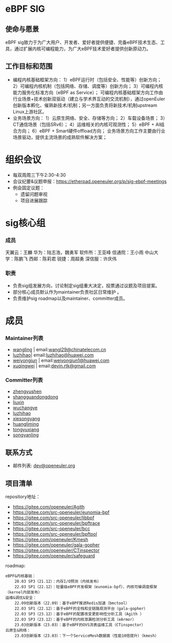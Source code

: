 
# eBPF SIG

## 使命与愿景
eBPF sig致力于为广大用户、开发者、爱好者提供便捷、完备eBPF技术生态、工具，通过扩展内核可编程能力，为广大eBPF技术爱好者提供创新原动力。

## 工作目标和范围

- 编程内核基础框架方向：
  1）eBPF运行时（包括安全、性能等）创新方向；
  2）可编程内核机制（包括网络、存储、调度等）创新方向；
  3）可编程内核能力服务化标准方向（eBPF as Service）；
  可编程内核基础框架方向工作由行业场景+技术创新双驱动（建立与学术界互动的交流机制），通过openEuler创新版本孵化、催熟新技术/机制；另一方面负责将新技术/机制upstream Linux上游社区。
- 业务场景方向：
  1）云原生网络、安全、存储等方向；
  2）车载设备场景；
  3）CT通信场景（包括SRv6）；
  4）运维相关的内核可观测性；
  5）eBPF + AI结合方向；
  6）eBPF + Smart硬件offload方向；
  业务场景方向工作主要由行业场景驱动，提供主流场景的成熟软件解决方案；

# 组织会议

- 每双周周三下午2:30-4:30
- 会议纪要&议题申报：https://etherpad.openeuler.org/p/sig-ebpf-meetings
- 例会固定议题：
  - 遗留问题审视
  - 项目进展跟踪


# sig核心组

### 成员

天翼云：王麟
华为：陆志浩，魏勇军
软件所：王亚峰
信通院：王小雨
中山大学：陈鹏飞
西邮：陈莉君
锐捷：周超勇
深信服：许庆伟

### 职责

- 负责sig组发展方向，讨论制定sig组重大决定，投票通过议题及项目提案。
- 部分核心成员默认作为maintainer负责社区日常维护 。
- 负责维护sig roadmap以及maintainer、committer成员。

# 成员

### Maintainer列表

- [wangling](https://gitee.com/wonleing) | email:wangl29@chinatelecom.cn
- [luzhihao](https://gitee.com/MrRlu)| email:luzhihao@huawei.com
- [weiyongjun](https://gitee.com/weiyj) | email:weiyongjun1@huawei.com
- [xuqingwei](https://gitee.com/DevinRTK) | email:devin.rtk@gmail.com

### Committer列表
- [zhengyushen](https://gitee.com/yunwei37)
- [shangguandongdong](https://gitee.com/sgdd123)
- [liuxin](https://gitee.com/bitcoffee)
- [wuchangye](https://gitee.com/nlgwcy)
- [luzhihao](https://gitee.com/MrRlu)
- [xiesongyang](https://gitee.com/supercharge)
- [huangliming](https://gitee.com/LemmyHuang)
- [tongyuxiang](https://gitee.com/tongyx633)
- [songyanling](https://gitee.com/songyanling)


## 联系方式

- 邮件列表: dev@openeuler.org


## 项目清单
repository地址：

- https://gitee.com/openeuler/Agith
- https://gitee.com/src-openeuler/eunomia-bpf
- https://gitee.com/src-openeuler/libbpf
- https://gitee.com/src-openeuler/bpftrace
- https://gitee.com/src-openeuler/bcc
- https://gitee.com/src-openeuler/bpftool
- https://gitee.com/openeuler/Kmesh
- https://gitee.com/openeuler/gala-gopher
- https://gitee.com/openeuler/CTinspector
- https://gitee.com/openeuler/safeguard

roadmap:
```
eBPF&内核基础：
    20.03 SP3（21.12）：内存I/O预测（内核发布）
    22.03 SP1（22.12）：轻量级eBPF开发框架（eunomia-bpf）、内核可编调度框架（kernel内部发布）
运维&调优&安全：  
    22.09创新版本（22.09）：基于eBPF推进Redis加速（bmctool）
    22.03 SP1（22.12）：基于eBPF的全栈和全链路观测平台（gala-gopher）
    22.03 SP3（23.12）：基于eBPF的配置改变更影响性分析工具（Agith ）
    22.03 SP3（23.12）：基于eBPF的内核泄漏检测分析工具（eArmor）
    23.03创新版本（23.03）：基于eBPF的OVS流表运维工具（CTinspector）
云原生&网络：
    23.03创新版本（23.03）：下一个ServiceMesh数据面（性能10倍提升）（kmesh）
```
